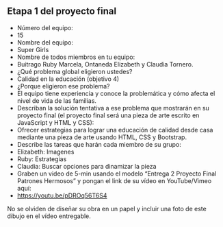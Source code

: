 ## Etapa 1 del proyecto final

- Número del equipo: 
- 15
- Nombre del equipo: 
- Super Girls
- Nombre de todos miembros en tu equipo: 
- Buitrago Ruby Marcela, Ontaneda Elizabeth y Claudia Tornero.  
- ¿Qué problema global eligieron ustedes? 
- Calidad en la educación (objetivo 4) 
- ¿Porque eligieron ese problema?
- El equipo tiene experiencia y conoce la problemática y cómo afecta el nivel de vida de las familias.
- Describan la solución tentativa a ese problema que mostrarán en su proyecto final (el proyecto final será una pieza de arte escrito en JavaScript y HTML y CSS):
- Ofrecer estrategias para lograr una educación de calidad desde casa mediante una pieza de arte usando HTML, CSS y Bootstrap.
- Describe las tareas que harán cada miembro de su grupo:
- Elizabeth: Imagenes
- Ruby: Estrategias
- Claudia: Buscar opciones para dinamizar la pieza
- Graben un video de 5-min usando el modelo “Entrega 2 Proyecto Final Patrones Hermosos” y pongan el link de su vídeo en YouTube/Vimeo aquí:
- https://youtu.be/pDROq56T6S4

No se olviden de diseñar su obra en un papel y incluir una foto de este dibujo en el vídeo entregable.
